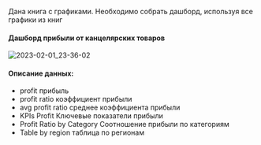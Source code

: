 Дана книга с графиками. Необходимо собрать дашборд, используя все графики из книг
#### Дашборд прибыли от канцелярских товаров
![2023-02-01_23-36-02](https://user-images.githubusercontent.com/122619433/216157784-a17c7aa4-cb18-4296-8976-a136609b6dad.png)

#### Описание данных:
- profit прибыль 
- profit ratio коэффициент прибыли
- avg profit ratio среднее коэффициента прибыли
- KPIs Profit Ключевые показатели прибыли
- Profit Ratio by Category Соотношение прибыли по категориям
- Table by region таблица по регионам
